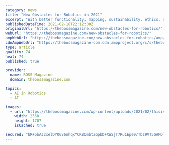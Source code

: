 ```yaml
---
category: news
title: "New Obstacles for Robotics in 2021"
excerpt: "With better functionality, mapping, sustainability, ethics, and privacy, robotics as a whole can solidify itself as a game-changer in every facet of life."
publishedDateTime: 2021-02-18T22:12:00Z
originalUrl: "https://thebossmagazine.com/new-obstacles-for-robotics/"
webUrl: "https://thebossmagazine.com/new-obstacles-for-robotics/"
ampWebUrl: "https://thebossmagazine.com/new-obstacles-for-robotics/amp/"
cdnAmpWebUrl: "https://thebossmagazine-com.cdn.ampproject.org/c/s/thebossmagazine.com/new-obstacles-for-robotics/amp/"
type: article
quality: 74
heat: 74
published: true

provider:
  name: BOSS Magazine
  domain: thebossmagazine.com

topics:
  - AI in Robotics
  - AI

images:
  - url: "https://thebossmagazine.com/wp-content/uploads/2021/02/thisisengineering-raeng-H4ClLKv3pqw-unsplash-scaled.jpg"
    width: 2560
    height: 1707
    isCached: true

secured: "bR+pbAJ2xelDYOGS6nhqxYCKBQmbtZGpbD+XWSjT7Ru1Epe9/Tbz9VT5GAPDleBbIF2r0th1XKuZFLikAXno+8C36mu/9fu6OU+hjRQr+FYWEhs8yBYOXbGBBXRbQ0mfVtZOlO6tFop+VHAjvQSH0LGITbLxx3gE8g9N6qHkUl49s0ylI750k3aEAZzX8LElfHY+qnvNhFQHNfWNWBCkl4V78lzYyzd0MLm5gcRDVsYU9HJUM15SmoC2MFRmXlaydVD/baQeFXa0zskcPJdLjw9ZGYisfrg3p2nDvzpYASJfbjfddlDu5VqlRK3dT+WB5q7S1NKtUCdz4MQ0opNe1bxxj9gJoIVgoUQqSlo3qMM=;hWvcw2TDCiaBtU2iKdM5FQ=="
---
```


